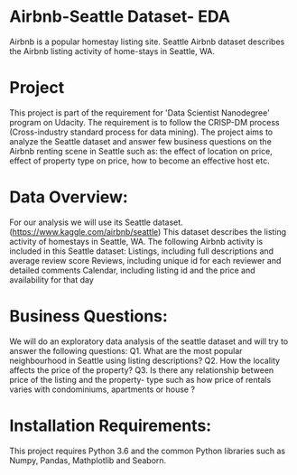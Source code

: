 # Airbnb-Seattle Dataset- EDA
Airbnb is a popular homestay listing site. 
Seattle Airbnb dataset describes the Airbnb listing activity of home-stays in Seattle, WA.
# Project
This project is part of the requirement for 'Data Scientist Nanodegree' program on Udacity. The requirement is to follow the CRISP-DM process (Cross-industry standard process for data mining). 
The project aims to analyze the Seattle dataset and answer few business questions on the Airbnb renting scene in Seattle such as: the effect of location on price, 
effect of property type on price, how to become an effective host etc.
# Data Overview:
For our analysis we will use its Seattle dataset. (https://www.kaggle.com/airbnb/seattle) 
This dataset describes the listing activity of homestays in Seattle, WA.
The following Airbnb activity is included in this Seattle dataset:
Listings, including full descriptions and average review score
Reviews, including unique id for each reviewer and detailed comments
Calendar, including listing id and the price and availability for that day
# Business Questions:
We will do an exploratory data analysis of the seattle dataset and will try to answer the following questions:
Q1. What are the most popular neighbourhood in Seattle using listing descriptions?
Q2. How the locality affects the price of the property?
Q3. Is there any relationship between price of the listing and the property- type such as how price of rentals varies with condominiums, apartments or house ?
# Installation Requirements:
This project requires Python 3.6 and the common Python libraries such as Numpy, Pandas, Mathplotlib and Seaborn.
